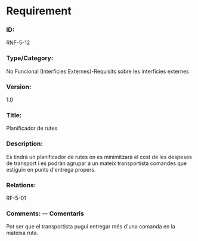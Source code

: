 # Requirement 

### ID: 
RNF-5-12

### Type/Category: 
No Funcional (Interficies Externes)-Requisits sobre les interficies externes

### Version: 
1.0

### Title: 
Planificador de rutes

### Description: 
Es tindrà un planificador de rutes on es minimitzarà el cost de les despeses de transport i es podràn agrupar a un mateix transportista comandes que estiguin en punts d'entrega propers.

### Relations: 
RF-5-01

### Comments: -- Comentaris
Pot ser que el transportista pugui entregar més d'una comanda en la mateixa ruta.
